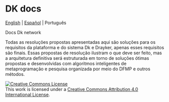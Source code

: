 # DK docs 
[English](./README.md) | [Español](./README.ES.md) | Português


Docs Dk network 

Todas as resoluções propostas apresentadas aqui são soluções para os requisitos da plataforma e do sistema Dk e Drayker, apenas esses requisitos são finais. Essas propostas de resolução ilustram o que deve ser feito, mas a arquitetura definitiva será estruturada em torno de soluções ótimas propostas e desenvolvidas com algoritmos inteligentes de metaprogramação e pesquisa organizada por meio do DFMP e outros métodos.


<a rel="license" href="http://creativecommons.org/licenses/by/4.0/"><img alt="Creative Commons License" style="border-width:0" src="https://i.creativecommons.org/l/by/4.0/88x31.png" /></a><br />This work is licensed under a <a rel="license" href="http://creativecommons.org/licenses/by/4.0/">Creative Commons Attribution 4.0 International License</a>.
